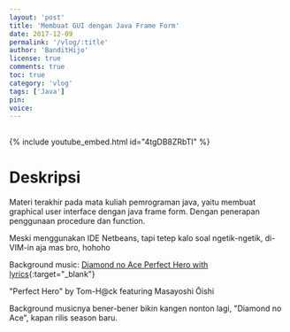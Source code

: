 ```yaml
---
layout: 'post'
title: 'Membuat GUI dengan Java Frame Form'
date: 2017-12-09
permalink: '/vlog/:title'
author: 'BanditHijo'
license: true
comments: true
toc: true
category: 'vlog'
tags: ['Java']
pin:
voice:
---
```


<div style="margin-top:30px;"></div>

{% include youtube_embed.html id="4tgDB8ZRbTI" %}

# Deskripsi

Materi terakhir pada mata kuliah pemrograman java, yaitu membuat graphical user interface dengan java frame form. Dengan penerapan penggunaan procedure dan function.

Meski menggunakan IDE Netbeans, tapi tetep kalo soal ngetik-ngetik, di-VIM-in aja mas bro, hohoho

Background music:
[Diamond no Ace Perfect Hero with lyrics](https://youtu.be/FIoy2HeWlWs){:target="_blank"}

"Perfect Hero" by Tom-H@ck featuring Masayoshi Ōishi

Background musicnya bener-bener bikin kangen nonton lagi, "Diamond no Ace", kapan rilis season baru.
